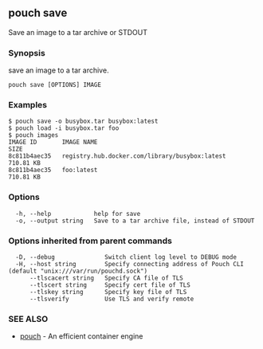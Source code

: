 ## pouch save

Save an image to a tar archive or STDOUT

### Synopsis

save an image to a tar archive.

```
pouch save [OPTIONS] IMAGE
```

### Examples

```
$ pouch save -o busybox.tar busybox:latest
$ pouch load -i busybox.tar foo
$ pouch images
IMAGE ID       IMAGE NAME                                           SIZE
8c811b4aec35   registry.hub.docker.com/library/busybox:latest       710.81 KB
8c811b4aec35   foo:latest                                           710.81 KB

```

### Options

```
  -h, --help            help for save
  -o, --output string   Save to a tar archive file, instead of STDOUT
```

### Options inherited from parent commands

```
  -D, --debug              Switch client log level to DEBUG mode
  -H, --host string        Specify connecting address of Pouch CLI (default "unix:///var/run/pouchd.sock")
      --tlscacert string   Specify CA file of TLS
      --tlscert string     Specify cert file of TLS
      --tlskey string      Specify key file of TLS
      --tlsverify          Use TLS and verify remote
```

### SEE ALSO

* [pouch](pouch.md)	 - An efficient container engine

